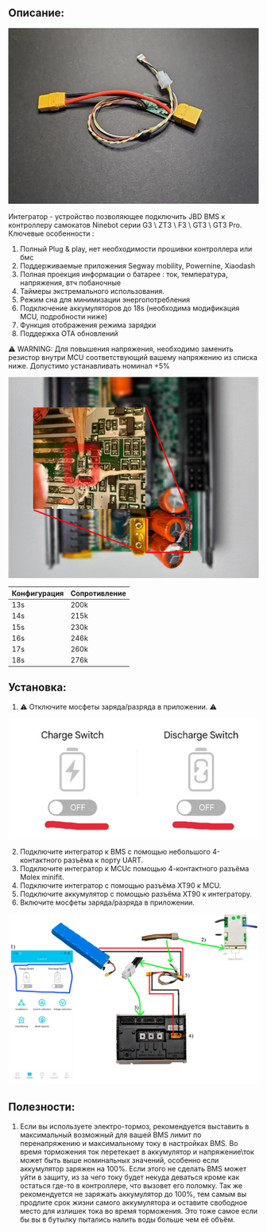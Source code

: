 ## Описание:

![Integrator](img/integrator.jpg)

Интегратор - устройство позволяющее подключить JBD BMS к  контроллеру самокатов Ninebot серии G3 \ ZT3 \ F3 \ GT3 \ GT3 Pro. 
Ключевые особенности :
1. Полный Plug & play, нет необходимости прошивки контроллера или бмс
2. Поддерживаемые приложения Segway mobility, Powernine, Xiaodash
3. Полная проекция информации о батарее : ток, температура, напряжения, втч побаночные
4. Таймеры экстремального использования.
5. Режим сна для минимизации энергопотребления
6. Подключение аккумуляторов до 18s (необходима модификация MCU, подробности ниже)
7. Функция отображения режима зарядки
8. Поддержка OTA обновлений



⚠️ WARNING: Для повышения напряжения, необходимо заменить резистор внутри MCU соответствующий вашему напряжению из списка ниже. Допустимо устанавливать номинал +5%


![Placement](img/placement.png)

| Конфигурация | Сопротивление |
| ------------ | ------------- |
| 13s          | 200k          |
| 14s          | 215k          |
| 15s          | 230k          |
| 16s          | 246k          |
| 17s          | 260k          |
| 18s          | 276k          |

## Установка:
 
1) ⚠️ Отключите мосфеты заряда/разряда в приложении. ⚠️

![tutorial](img/jbd_app_fets.jpg)

2) Подключите интегратор к BMS с помощью небольшого 4-контактного разъёма к порту UART.
3) Подключите интегратор к MCUс помощью 4-контактного разъёма Molex minifit.
4) Подключите интегратор с помощью разъёма XT90 к MCU.
5) Подключите аккумулятор с помощью разъёма XT90 к интегратору.
6) Включите мосфеты заряда/разряда в приложении. 


![tutorial](img/install_tutorial.jpg)

## Полезности:

1) Если вы используете электро-тормоз, рекомендуется выставить в максимальный возможный для вашей BMS лимит по перенапряжению и максимальному току в настройках BMS. Во время торможения ток перетекает в аккумулятор и напряжение\ток может быть выше номинальных значений, особенно если аккумулятор заряжен на 100%. Если этого не сделать BMS может уйти в защиту, из за чего току будет некуда деваться кроме как остаться где-то в контроллере, что вызовет его поломку. Так же рекомендуется не заряжать аккумулятор до 100%, тем самым вы продлите срок жизни самого аккумулятора и оставите свободное место для излишек тока во время торможения. Это тоже самое если бы вы в бутылку пытались налить воды больше чем её объём.